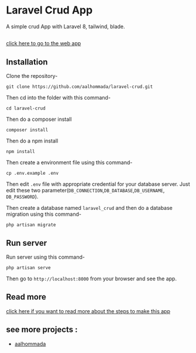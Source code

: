 # Laravel Crud App

A simple crud App with Laravel 8, tailwind, blade.
##
[click here to go to the web app](https://still-ravine-18094.herokuapp.com/)

## Installation

Clone the repository-

```
git clone https://github.com/aalhommada/laravel-crud.git
```

Then cd into the folder with this command-

```
cd laravel-crud
```

Then do a composer install

```
composer install
```

Then do a npm install

```
npm install
```

Then create a environment file using this command-

```
cp .env.example .env
```

Then edit `.env` file with appropriate credential for your database server. Just edit these two parameter(`DB_CONNECTION`,`DB_DATABASE`,`DB_USERNAME`, `DB_PASSWORD`).

Then create a database named `laravel_crud` and then do a database migration using this command-

```
php artisan migrate
```

## Run server

Run server using this command-

```
php artisan serve
```

Then go to `http://localhost:8000` from your browser and see the app.

## Read more

[click here if you want to read more about the steps to make this app ](https://aalhommada.medium.com/laravel-tailwindcss-blade-crud-app-b8748f7d8bcd)

## see more projects :

-   [aalhommada](https://github.com/aalhommada)
